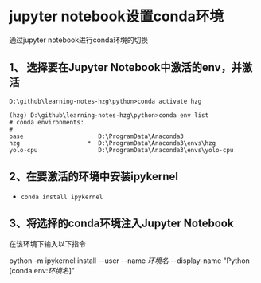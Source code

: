 # jupyter notebook设置conda环境
通过jupyter notebook进行conda环境的切换

## 1、 选择要在Jupyter Notebook中激活的env，并激活
```
D:\github\learning-notes-hzg\python>conda activate hzg

(hzg) D:\github\learning-notes-hzg\python>conda env list
# conda environments:
#
base                     D:\ProgramData\Anaconda3
hzg                   *  D:\ProgramData\Anaconda3\envs\hzg
yolo-cpu                 D:\ProgramData\Anaconda3\envs\yolo-cpu
```

## 2、在要激活的环境中安装ipykernel
* `conda install ipykernel`

## 3、将选择的conda环境注入Jupyter Notebook
在该环境下输入以下指令

python -m ipykernel install --user --name *环境名* --display-name "Python [conda env:*环境名*]"